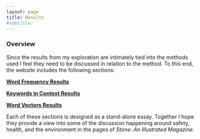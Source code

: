 ```yaml
---
layout: page
title: Results
#subtitle: 
---
```


### Overview

Since the results from my exploration are intimately tied into the methods used I feel they need to be discussed in relation to the method. To this end, the website includes the following sections:


**[Word Frequency Results](https://stonejournal.github.io/reswordfreq/)**

**[Keywords in Context Results](https://stonejournal.github.io/reskeywords/)**

**[Word Vectors Results](https://stonejournal.github.io/reswordvec/)**


Each of these sections is designed as a stand-alone essay. Together I hope they provide a view into some of the discussion happening around safety, health, and the environment in the pages of *Stone: An Illustrated Magazine.*